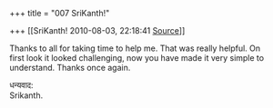 +++
title = "007 SriKanth!"

+++
[[SriKanth!	2010-08-03, 22:18:41 [Source](https://groups.google.com/g/bvparishat/c/l53DBASBoW8)]]



Thanks to all for taking time to help me. That was really helpful. On  
first look it looked challenging, now you have made it very simple to  
understand. Thanks once again.  
  
धन्यवाद:  
Srikanth.

